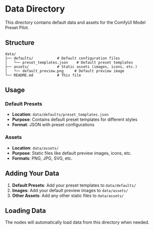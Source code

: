 # Data Directory

This directory contains default data and assets for the ComfyUI Model Preset Pilot.

## Structure

```
data/
├── defaults/           # Default configuration files
│   └── preset_templates.json    # Default preset templates
├── assets/             # Static assets (images, icons, etc.)
│   └── default_preview.png     # Default preview image
└── README.md           # This file
```

## Usage

### Default Presets
- **Location**: `data/defaults/preset_templates.json`
- **Purpose**: Contains default preset templates for different styles
- **Format**: JSON with preset configurations

### Assets
- **Location**: `data/assets/`
- **Purpose**: Static files like default preview images, icons, etc.
- **Formats**: PNG, JPG, SVG, etc.

## Adding Your Data

1. **Default Presets**: Add your preset templates to `data/defaults/`
2. **Images**: Add your default preview images to `data/assets/`
3. **Other Assets**: Add any other static files to `data/assets/`

## Loading Data

The nodes will automatically load data from this directory when needed.
